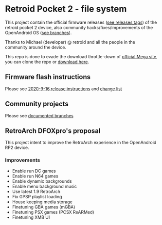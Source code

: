 # Retroid Pocket 2 - file system

This project contain the official firmware releases ([see releases tags](https://github.com/DFOXpro/rp2-fs/tags)) of the retroid pocket 2 device, also community hacks/fixes/improvements of the OpenAndroid OS ([see branches](https://github.com/DFOXpro/rp2-fs/branches)).

Thanks to Michael (developer) @ retroid and all the people in the community around the device.

This repo is done to evade the download throttle-down of [official Mega site](https://mega.nz/folder/MVcgEIhR#IL2HHJBjMnXiBE0P7DB7Bw), you can clone the repo or [download here](https://github.com/DFOXpro/rp2-fs/archive/2020-9-16.zip).


## Firmware flash instructions
Please see [2020-9-16 release instructions](https://github.com/DFOXpro/rp2-fs/raw/2020-9-16/firmware/HowTo.docx) and [change list](https://github.com/DFOXpro/rp2-fs/blob/2020-9-16/CHANGELOG.md)

## Community projects
Please see [documented branches](https://github.com/DFOXpro/rp2-fs/branches)

## RetroArch DFOXpro's proposal

This project intent to improve the RetroArch experience in the OpenAndroid RP2 device.

### Improvements

* Enable run DC games
* Enable run N64 games
* Enable dynamic backgrounds
* Enable menu background music
* Use latest 1.9 RetroArch
* Fix GPSP playlist loading
* House keeping media storage
* Finetuning GBA games (mGBA)
* Finetuning PSX games (PCSX ReARMed)
* Finetuning XMB UI
